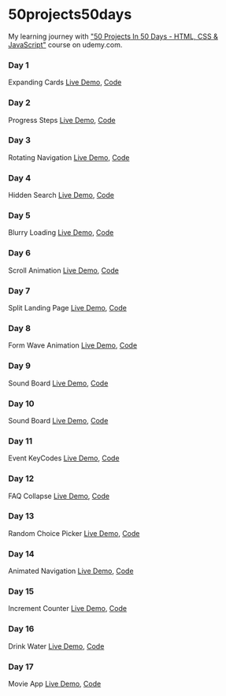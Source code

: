 # 50projects50days

My learning journey with ["50 Projects In 50 Days - HTML, CSS & JavaScript"](https://www.udemy.com/course/50-projects-50-days/) course on udemy.com.

### Day 1

Expanding Cards [Live Demo](https://eager-lalande-b4a1d1.netlify.app/), [Code](https://github.com/bayramhayri/50projects50days/tree/master/01-expanding-cards)

### Day 2

Progress Steps [Live Demo](https://lucid-kilby-ff041d.netlify.app/), [Code](https://github.com/bayramhayri/50projects50days/tree/master/02-progress-steps)

### Day 3

Rotating Navigation [Live Demo](https://quirky-montalcini-0458a3.netlify.app/), [Code](https://github.com/bayramhayri/50projects50days/tree/master/03-rotating-navigation)

### Day 4

Hidden Search [Live Demo](https://dreamy-goldberg-4112b5.netlify.app/), [Code](https://github.com/bayramhayri/50projects50days/tree/master/04-hidden-search)

### Day 5

Blurry Loading [Live Demo](https://adoring-leavitt-b5120b.netlify.app/), [Code](https://github.com/bayramhayri/50projects50days/tree/master/05-blurry-loading)

### Day 6

Scroll Animation [Live Demo](https://tender-golick-795b56.netlify.app/), [Code](https://github.com/bayramhayri/50projects50days/tree/master/06-scroll-animation)

### Day 7

Split Landing Page [Live Demo](https://friendly-meitner-956f5b.netlify.app/), [Code](https://github.com/bayramhayri/50projects50days/tree/master/07-split-landing-page)

### Day 8

Form Wave Animation [Live Demo](https://xenodochial-bartik-dcdcb6.netlify.app/), [Code](https://github.com/bayramhayri/50projects50days/tree/master/08-form-wave-animation)

### Day 9

Sound Board [Live Demo](https://eager-turing-3f2596.netlify.app/), [Code](https://github.com/bayramhayri/50projects50days/tree/master/09-sound-board)

### Day 10

Sound Board [Live Demo](https://trusting-jepsen-74df39.netlify.app/), [Code](https://github.com/bayramhayri/50projects50days/tree/master/10-dad-jokes)

### Day 11

Event KeyCodes [Live Demo](https://dreamy-pare-5f7d30.netlify.app/), [Code](https://github.com/bayramhayri/50projects50days/tree/master/11-event-keycodes)

### Day 12

FAQ Collapse [Live Demo](https://confident-clarke-9d121b.netlify.app/), [Code](https://github.com/bayramhayri/50projects50days/tree/master/12-faq-collapse)

### Day 13

Random Choice Picker [Live Demo](https://cocky-swartz-58cb70.netlify.app/), [Code](https://github.com/bayramhayri/50projects50days/tree/master/13-random-choice-picker)

### Day 14

Animated Navigation [Live Demo](https://jovial-carson-16ac5e.netlify.app/), [Code](https://github.com/bayramhayri/50projects50days/tree/master/14-animated-navigation)

### Day 15

Increment Counter [Live Demo](https://gracious-hermann-2b1c19.netlify.app/), [Code](https://github.com/bayramhayri/50projects50days/tree/master/15-increment-counter)

### Day 16

Drink Water [Live Demo](https://frosty-franklin-b80711.netlify.app/), [Code](https://github.com/bayramhayri/50projects50days/tree/master/16-drink-water)

### Day 17

Movie App [Live Demo](https://suspicious-albattani-3d4fc3.netlify.app/), [Code](https://github.com/bayramhayri/50projects50days/tree/master/17-movie-app)
